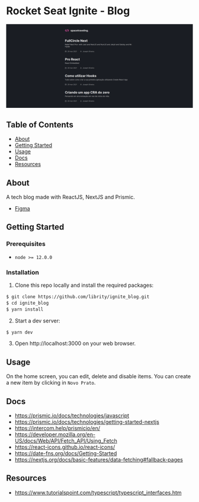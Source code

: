 # Rocket Seat Ignite - Blog

<p align="center">
  <img src=".github/home.png">
</p>

## Table of Contents

- [About](#about)
- [Getting Started](#getting_started)
- [Usage](#usage)
- [Docs](#docs)
- [Resources](#resources)

## About <a name = "about"></a>

A tech blog made with ReactJS, NextJS and Prismic.

- [Figma](https://www.figma.com/file/0Y26j0tf1K2WB5c1ja5hov/Desafios-M%C3%B3dulo-3-ReactJS?node-id=0:1)

## Getting Started <a name = "getting_started"></a>

### Prerequisites

- `node >= 12.0.0`

### Installation

1. Clone this repo locally and install the required packages:

```bash
$ git clone https://github.com/librity/ignite_blog.git
$ cd ignite_blog
$ yarn install
```

2. Start a dev server:

```bash
$ yarn dev
```

3. Open http://localhost:3000 on your web browser.

## Usage <a name = "usage"></a>

On the home screen, you can edit, delete and disable items.
You can create a new item by clicking in `Novo Prato`.

## Docs <a name = "docs"></a>

- https://prismic.io/docs/technologies/javascript
- https://prismic.io/docs/technologies/getting-started-nextjs
- https://intercom.help/prismicio/en/
- https://developer.mozilla.org/en-US/docs/Web/API/Fetch_API/Using_Fetch
- https://react-icons.github.io/react-icons/
- https://date-fns.org/docs/Getting-Started
- https://nextjs.org/docs/basic-features/data-fetching#fallback-pages

## Resources <a name = "resources"></a>

- https://www.tutorialspoint.com/typescript/typescript_interfaces.htm
